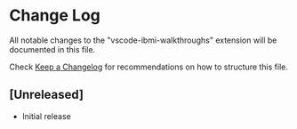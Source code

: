 # Change Log

All notable changes to the "vscode-ibmi-walkthroughs" extension will be documented in this file.

Check [Keep a Changelog](http://keepachangelog.com/) for recommendations on how to structure this file.

## [Unreleased]

- Initial release